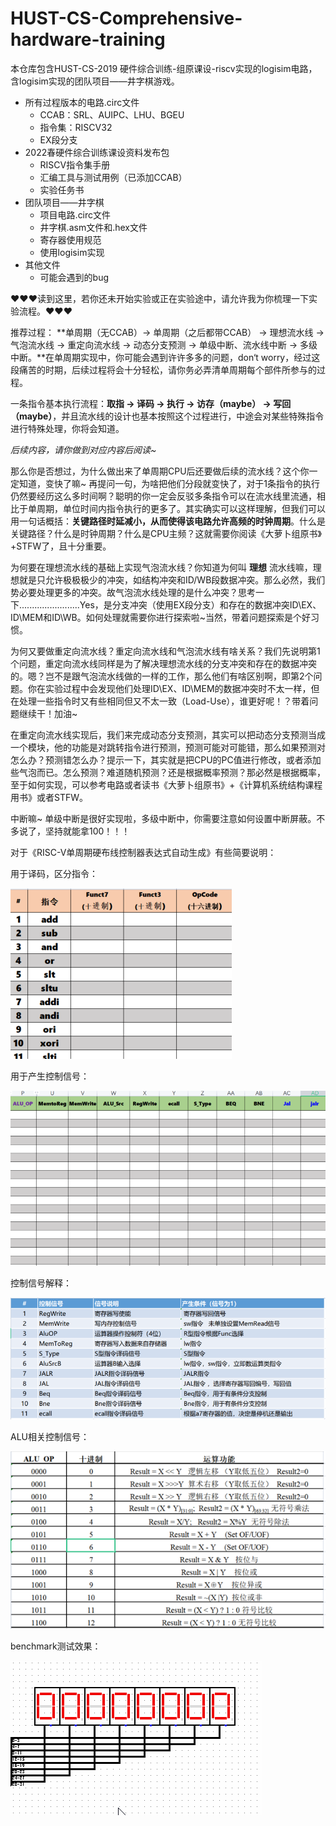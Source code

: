 # HUST-CS-Comprehensive-hardware-training
本仓库包含HUST-CS-2019 硬件综合训练-组原课设-riscv实现的logisim电路，含logisim实现的团队项目——井字棋游戏。

- 所有过程版本的电路.circ文件
  - CCAB：SRL、AUIPC、LHU、BGEU
  - 指令集：RISCV32
  - EX段分支
- 2022春硬件综合训练课设资料发布包
  - RISCV指令集手册
  - 汇编工具与测试用例（已添加CCAB）
  - 实验任务书
- 团队项目——井字棋
  - 项目电路.circ文件
  - 井字棋.asm文件和.hex文件
  - 寄存器使用规范
  - 使用logisim实现
- 其他文件
  - 可能会遇到的bug

❤❤❤读到这里，若你还未开始实验或正在实验途中，请允许我为你梳理一下实验流程。❤❤❤

推荐过程： **单周期（无CCAB）→ 单周期（之后都带CCAB） → 理想流水线 → 气泡流水线 → 重定向流水线 → 动态分支预测 → 单级中断、流水线中断 → 多级中断。**在单周期实现中，你可能会遇到许许多多的问题，don‘t worry，经过这段痛苦的时期，后续过程将会十分轻松，请你务必弄清单周期每个部件所参与的过程。

一条指令基本执行流程：**取指 → 译码 → 执行 → 访存（maybe） → 写回（maybe）**，并且流水线的设计也基本按照这个过程进行，中途会对某些特殊指令进行特殊处理，你将会知道。

*后续内容，请你做到对应内容后阅读~*

那么你是否想过，为什么做出来了单周期CPU后还要做后续的流水线？这个你一定知道，变快了嘛~ 再提问一句，为啥把他们分段就变快了，对于1条指令的执行仍然要经历这么多时间啊？聪明的你一定会反驳多条指令可以在流水线里流通，相比于单周期，单位时间内指令执行的更多了。其实确实可以这样理解，但我们可以用一句话概括：**关键路径时延减小，从而使得该电路允许高频的时钟周期**。什么是关键路径？什么是时钟周期？什么是CPU主频？这就需要你阅读《大萝卜组原书》+STFW了，且十分重要。

为何要在理想流水线的基础上实现气泡流水线？你知道为何叫  **理想**  流水线嘛，理想就是只允许极极极少的冲突，如结构冲突和ID/WB段数据冲突。那么必然，我们势必要处理更多的冲突。故气泡流水线处理的是什么冲突？思考一下........................Yes，是分支冲突（使用EX段分支）和存在的数据冲突ID\EX、ID\MEM和ID\WB。如何处理就需要你进行探索啦~当然，带着问题探索是个好习惯。

为何又要做重定向流水线？重定向流水线和气泡流水线有啥关系？我们先说明第1个问题，重定向流水线同样是为了解决理想流水线的分支冲突和存在的数据冲突的。嗯？岂不是跟气泡流水线做的一样的工作，那么他们有啥区别啊，即第2个问题。你在实验过程中会发现他们处理ID\EX、ID\MEM的数据冲突时不太一样，但在处理一些指令时又有些相同但又不太一致（Load-Use），谁更好呢！？带着问题继续干！加油~

在重定向流水线实现后，我们来完成动态分支预测，其实可以把动态分支预测当成一个模块，他的功能是对跳转指令进行预测，预测可能对可能错，那么如果预测对怎么办？预测错怎么办？提示一下，其实就是把CPU的PC值进行修改，或者添加些气泡而已。怎么预测？难道随机预测？还是根据概率预测？那必然是根据概率，至于如何实现，可以参考电路或者读书《大萝卜组原书》+《计算机系统结构课程用书》或者STFW。

中断嘛~ 单级中断是很好实现啦，多级中断中，你需要注意如何设置中断屏蔽。不多说了，坚持就能拿100！！！



对于《RISC-V单周期硬布线控制器表达式自动生成》有些简要说明：

用于译码，区分指令：

![译码](https://raw.githubusercontent.com/fly-lovest/HUST-CS-Comprehensive-hardware-training/main/images/译码.png)

用于产生控制信号：

![控制信号](https://raw.githubusercontent.com/fly-lovest/HUST-CS-Comprehensive-hardware-training/main/images/控制信号.png)

控制信号解释：

![控制信号解释](https://raw.githubusercontent.com/fly-lovest/HUST-CS-Comprehensive-hardware-training/main/images/控制信号解释.png)



ALU相关控制信号：

![ALU控制信号](https://raw.githubusercontent.com/fly-lovest/HUST-CS-Comprehensive-hardware-training/main/images/ALU控制信号.png)



benchmark测试效果：

![benchmark测试效果动图](https://raw.githubusercontent.com/fly-lovest/HUST-CS-Comprehensive-hardware-training/main/images/benchmark测试效果动图.gif)


